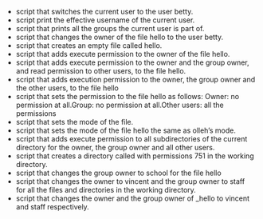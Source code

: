 - script that switches the current user to the user betty.
- script print the effective username of the current user.
- script that prints all the groups the current user is part of.
- script that changes the owner of the file hello to the user betty.
- script that creates an empty file called hello.
- script that adds execute permission to the owner of the file hello.
- script that adds execute permission to the owner and the group owner, and read permission to other users, to the file hello.
- script that adds execution permission to the owner, the group owner and the other users, to the file hello
- script that sets the permission to the file hello as follows: Owner: no permission at all.Group: no permission at all.Other users: all the permissions
- script that sets the mode of the file.
- script that sets the mode of the file hello the same as olleh’s mode.
- script that adds execute permission to all subdirectories of the current directory for the owner, the group owner and all other users.
- script that creates a directory called with permissions 751 in the working directory.
- script that changes the group owner to school for the file hello
- script that changes the owner to vincent and the group owner to staff for all the files and directories in the working directory.
- script that changes the owner and the group owner of _hello to vincent and staff respectively.
